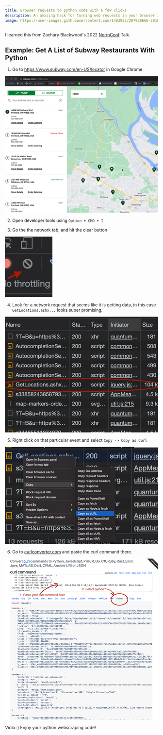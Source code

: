 ```yaml
---
title: Browser requests to python code with a few clicks
description: An amazing hack for turning web requests in your browser into reusable python code with a few clicks.
image: https://user-images.githubusercontent.com/1483922/207928666-20107276-3803-42df-b0b1-55df93d15e43.png
---
```


I learned this from Zachary Blackwood's 2022 [NormConf](https://normconf.com/) Talk.


## Example: Get A List of Subway Restaurants With Python

1. Go to https://www.subway.com/en-US/locator in Google Chrome

![](subway.png)

2. Open developer tools using `Option + CMD + I`

3. Go the the network tab, and hit the clear button

![](clear.png)

4. Look for a network request that seems like it is getting data, in this case `GetLocations.ashx...` looks super promising.

![](requests.png)

5. Right click on that particular event and select `Copy -> Copy as Curl`

![](copy-as-curl.png)


6. Go to [curlconverter.com](https://curlconverter.com/) and paste the curl command there.

![](curl-to-py.png)


Viola :) Enjoy your python webscraping code!
